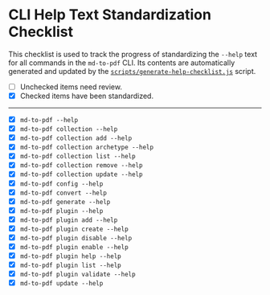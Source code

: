 # CLI Help Text Standardization Checklist

This checklist is used to track the progress of standardizing the `--help` text for all commands in the `md-to-pdf` CLI. Its contents are automatically generated and updated by the 
[`scripts/generate-help-checklist.js`](../scripts/generate-help-checklist.js) script.

- [ ] Unchecked items need review.
- [x] Checked items have been standardized.

---

<!-- help-checklist-start -->

- [x] `md-to-pdf --help`
- [x] `md-to-pdf collection --help`
- [x] `md-to-pdf collection add --help`
- [x] `md-to-pdf collection archetype --help`
- [x] `md-to-pdf collection list --help`
- [x] `md-to-pdf collection remove --help`
- [x] `md-to-pdf collection update --help`
- [x] `md-to-pdf config --help`
- [x] `md-to-pdf convert --help`
- [x] `md-to-pdf generate --help`
- [x] `md-to-pdf plugin --help`
- [x] `md-to-pdf plugin add --help`
- [x] `md-to-pdf plugin create --help`
- [x] `md-to-pdf plugin disable --help`
- [x] `md-to-pdf plugin enable --help`
- [x] `md-to-pdf plugin help --help`
- [x] `md-to-pdf plugin list --help`
- [x] `md-to-pdf plugin validate --help`
- [x] `md-to-pdf update --help`

<!-- help-checklist-end -->

